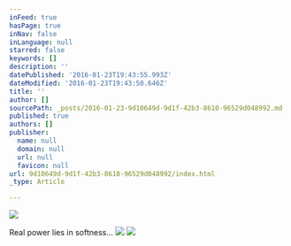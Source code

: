 ```yaml
---
inFeed: true
hasPage: true
inNav: false
inLanguage: null
starred: false
keywords: []
description: ''
datePublished: '2016-01-23T19:43:55.993Z'
dateModified: '2016-01-23T19:43:50.646Z'
title: ''
author: []
sourcePath: _posts/2016-01-23-9d10649d-9d1f-42b3-8610-96529d048992.md
published: true
authors: []
publisher:
  name: null
  domain: null
  url: null
  favicon: null
url: 9d10649d-9d1f-42b3-8610-96529d048992/index.html
_type: Article

---
```

![](https://the-grid-user-content.s3-us-west-2.amazonaws.com/363234e5-e9db-4726-94c6-862c42daf887.JPG)

Real power lies in softness...
![](https://the-grid-user-content.s3-us-west-2.amazonaws.com/6bed2c60-3d59-45b0-8ed9-1ce0a168c296.JPG)
![](https://the-grid-user-content.s3-us-west-2.amazonaws.com/9e2b0740-aa49-4025-9ac4-54eaa8495ac7.JPG)